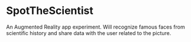 # SpotTheScientist
An Augmented Reality app experiment. Will recognize famous faces from scientific history and share data with the user related to the picture.
